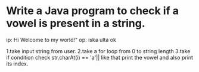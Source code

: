 Write a Java program to check if a vowel is present in a string.
=================================================================

ip:  Hi Welcome to my world!"
op: iska ulta ok

1.take input string from user.
2.take a for loop from 0 to string length
3.take if condition check str.charAt(i) == 'a'|| like that
print the vowel and also print its index.